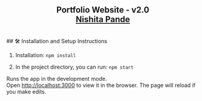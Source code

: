 <h2 align="center">
  Portfolio Website - v2.0<br/>
  <a href="https://soumyajit.vercel.app/" target="_blank">Nishita Pande</a>
</h2>
<br/>
## 🛠 Installation and Setup Instructions

1. Installation: `npm install`

2. In the project directory, you can run: `npm start`

Runs the app in the development mode.\
Open [http://localhost:3000](http://localhost:3000) to view it in the browser.
The page will reload if you make edits.


